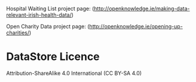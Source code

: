 

Hospital Waiting List project page: (http://openknowledge.ie/making-data-relevant-irish-health-data/)

Open Charity Data project page: (http://openknowledge.ie/opening-up-charities/)

# DataStore Licence
 
Attribution-ShareAlike 4.0 International (CC BY-SA 4.0)

